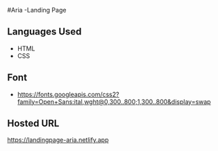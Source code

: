 #Aria -Landing Page



## Languages Used

- HTML
- CSS

## Font 

- https://fonts.googleapis.com/css2?family=Open+Sans:ital,wght@0,300..800;1,300..800&display=swap


## Hosted URL
https://landingpage-aria.netlify.app